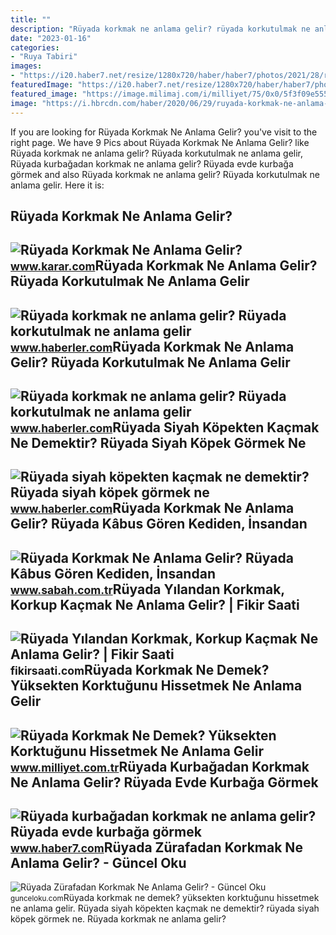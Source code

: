 ```yaml
---
title: ""
description: "Rüyada korkmak ne anlama gelir? rüyada korkutulmak ne anlama gelir"
date: "2023-01-16"
categories:
- "Ruya Tabiri"
images:
- "https://i20.haber7.net/resize/1280x720/haber/haber7/photos/2021/28/ruyada_kurbagadan_korkmak_ne_anlama_gelir_ruyada_evde_kurbaga_gormek_neye_isaret_eder_1626252500_3012.jpg"
featuredImage: "https://i20.haber7.net/resize/1280x720/haber/haber7/photos/2021/28/ruyada_kurbagadan_korkmak_ne_anlama_gelir_ruyada_evde_kurbaga_gormek_neye_isaret_eder_1626252500_3012.jpg"
featured_image: "https://image.milimaj.com/i/milliyet/75/0x0/5f3f09e55542811198bd77c0.jpg"
image: "https://i.hbrcdn.com/haber/2020/06/29/ruyada-korkmak-ne-anlama-gelir-ruyada-13372114_1722_m.jpg"
---
```


If you are looking for Rüyada Korkmak Ne Anlama Gelir? you've visit to the right page. We have 9 Pics about Rüyada Korkmak Ne Anlama Gelir? like Rüyada korkmak ne anlama gelir? Rüyada korkutulmak ne anlama gelir, Rüyada kurbağadan korkmak ne anlama gelir? Rüyada evde kurbağa görmek and also Rüyada korkmak ne anlama gelir? Rüyada korkutulmak ne anlama gelir. Here it is:

Rüyada Korkmak Ne Anlama Gelir?
-------------------------------

 ![Rüyada Korkmak Ne Anlama Gelir?](https://cdn.karar.com/news/1560101.jpg) <small>www.karar.com</small>Rüyada Korkmak Ne Anlama Gelir? Rüyada Korkutulmak Ne Anlama Gelir
------------------------------------------------------------------

 ![Rüyada korkmak ne anlama gelir? Rüyada korkutulmak ne anlama gelir](https://i.hbrcdn.com/haber/2020/06/29/ruyada-korkmak-ne-anlama-gelir-ruyada-13372114_1722_m.jpg) <small>www.haberler.com</small>Rüyada Korkmak Ne Anlama Gelir? Rüyada Korkutulmak Ne Anlama Gelir
------------------------------------------------------------------

 ![Rüyada korkmak ne anlama gelir? Rüyada korkutulmak ne anlama gelir](https://i.hbrcdn.com/haber/2020/06/29/ruyada-korkmak-ne-anlama-gelir-ruyada-13372114_2488_m.jpg) <small>www.haberler.com</small>Rüyada Siyah Köpekten Kaçmak Ne Demektir? Rüyada Siyah Köpek Görmek Ne
----------------------------------------------------------------------

 ![Rüyada siyah köpekten kaçmak ne demektir? Rüyada siyah köpek görmek ne](https://i.hbrcdn.com/haber/2021/11/08/ruyada-siyah-kopek-gormek-ne-anlama-gelir-ruyada-14515180_4152_amp.jpg) <small>www.haberler.com</small>Rüyada Korkmak Ne Anlama Gelir? Rüyada Kâbus Gören Kediden, İnsandan
--------------------------------------------------------------------

 ![Rüyada Korkmak Ne Anlama Gelir? Rüyada Kâbus Gören Kediden, İnsandan](https://iasbh.tmgrup.com.tr/f29b0a/650/344/0/0/724/380?u=https://isbh.tmgrup.com.tr/sbh/2022/04/25/ruyada-korkmak-ne-anlama-gelir-ruyada-kabus-goren-kediden-insandan-kopekten-yuksekten-korkmak-anlami-1650889267280.jpg) <small>www.sabah.com.tr</small>Rüyada Yılandan Korkmak, Korkup Kaçmak Ne Anlama Gelir? | Fikir Saati
---------------------------------------------------------------------

 ![Rüyada Yılandan Korkmak, Korkup Kaçmak Ne Anlama Gelir? | Fikir Saati](https://fikirsaati.com/wp-content/uploads/2021/10/ruyada-yilandan-korkmak-korkup-kacmak-ne-anlama-gelir-1.jpg) <small>fikirsaati.com</small>Rüyada Korkmak Ne Demek? Yüksekten Korktuğunu Hissetmek Ne Anlama Gelir
-----------------------------------------------------------------------

 ![Rüyada Korkmak Ne Demek? Yüksekten Korktuğunu Hissetmek Ne Anlama Gelir](https://image.milimaj.com/i/milliyet/75/0x0/5f3f09e55542811198bd77c0.jpg) <small>www.milliyet.com.tr</small>Rüyada Kurbağadan Korkmak Ne Anlama Gelir? Rüyada Evde Kurbağa Görmek
---------------------------------------------------------------------

 ![Rüyada kurbağadan korkmak ne anlama gelir? Rüyada evde kurbağa görmek](https://i20.haber7.net/resize/1280x720/haber/haber7/photos/2021/28/ruyada_kurbagadan_korkmak_ne_anlama_gelir_ruyada_evde_kurbaga_gormek_neye_isaret_eder_1626252500_3012.jpg) <small>www.haber7.com</small>Rüyada Zürafadan Korkmak Ne Anlama Gelir? - Güncel Oku
------------------------------------------------------

 ![Rüyada Zürafadan Korkmak Ne Anlama Gelir? - Güncel Oku](https://gunceloku.com/uploads/ruyada-zurafadan-korkmak-ne-anlama-gelir-629dca7da3d44.jpg) <small>gunceloku.com</small>Rüyada korkmak ne demek? yüksekten korktuğunu hissetmek ne anlama gelir. Rüyada siyah köpekten kaçmak ne demektir? rüyada siyah köpek görmek ne. Rüyada korkmak ne anlama gelir?
